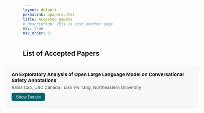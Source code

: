 ```yaml
---
layout: default
permalink: /papers.html
title: Accepted papers
# description: This is just another page
nav: true
nav_order: 3
---
```



## List of Accepted Papers

<style>
.paper-list-flex {
  display: flex;
  flex-direction: column;
  align-items: center;
  gap: 1.5em;
  margin-top: 2em;
}
.paper-card {
  background: #f8f8f8;
  border-radius: 12px;
  box-shadow: 0 2px 8px rgba(0,0,0,0.07);
  padding: 1.2em 1.2em 1em 1.2em;
  width: 60vw;
}
.paper-title {
  font-weight: bold;
  font-size: 1.08em;
  margin-bottom: 0.3em;
}
.paper-authors {
  font-size: 0.97em;
  color: #555;
  margin-bottom: 0.7em;
}
.paper-details {
  display: none;
  text-align: justify;
  margin-top: 0.7em;
  background: #fff;
  border-radius: 8px;
  padding: 0.8em;
  box-shadow: 0 1px 4px rgba(0,0,0,0.06);
}
.paper-toggle-btn {
  background:rgb(10, 100, 107);
  color: #fff;
  border: none;
  border-radius: 5px;
  padding: 0.4em 1em;
  cursor: pointer;
  font-size: 0.97em;
  margin-bottom: 0.2em;
}
.paper-toggle-btn:active {
  background: #005fa3;
}
</style>

<div class="paper-list-flex">
  <!-- Example Paper Card: Duplicate and edit for each paper -->
  <div class="paper-card">
    <div class="paper-title">An Exploratory Analysis of Open Large Language Model on Conversational Safety Annotations</div>
    <div class="paper-authors">Raina Cao, UBC Canada | Lisa Yw Tang, Northeastern University</div>
    <button class="paper-toggle-btn" onclick="togglePaperDetails(this)">Show Details</button>
    <div class="paper-details">
      <strong>Abstract:</strong> This is the abstract or details of the paper.
    </div>
  </div>
  <!-- Add more paper-card blocks as needed -->
</div>

<script>
function togglePaperDetails(btn) {
  var details = btn.nextElementSibling;
  if (details.style.display === "block") {
    details.style.display = "none";
    btn.textContent = "Show Details";
  } else {
    details.style.display = "block";
    btn.textContent = "Hide Details";
  }
}
</script>


